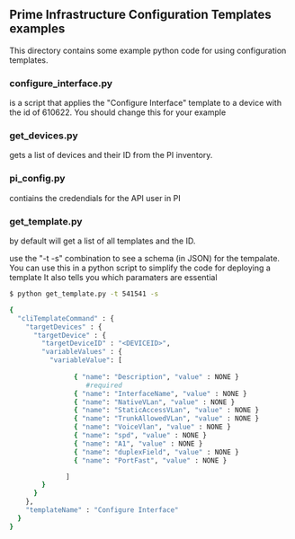 ## Prime Infrastructure Configuration Templates examples

This directory contains some example python code for using configuration templates.

### configure_interface.py
is a script that applies the "Configure Interface" template to a device with the id of 610622.  You should change this for your example

### get_devices.py
gets a list of devices and their ID from the PI inventory.

### pi_config.py
contiains the credendials for the API user in PI

### get_template.py
by default will get a list of all templates and the ID.

use the "-t <id> -s" combination to see a schema (in JSON) for the tempalate.  You can use this in a python script to simplify the code for deploying a template
It also tells you which paramaters are essential

``` bash
$ python get_template.py -t 541541 -s

{
  "cliTemplateCommand" : {
    "targetDevices" : {
      "targetDevice" : {
        "targetDeviceID" : "<DEVICEID>",
        "variableValues" : {
          "variableValue": [
    
                { "name": "Description", "value" : NONE }
                   #required
                { "name": "InterfaceName", "value" : NONE }
                { "name": "NativeVLan", "value" : NONE }
                { "name": "StaticAccessVLan", "value" : NONE }
                { "name": "TrunkAllowedVLan", "value" : NONE }
                { "name": "VoiceVlan", "value" : NONE }
                { "name": "spd", "value" : NONE }
                { "name": "A1", "value" : NONE }
                { "name": "duplexField", "value" : NONE }
                { "name": "PortFast", "value" : NONE }

              ]
        }
      }
    },
    "templateName" : "Configure Interface"
  }
}

```
